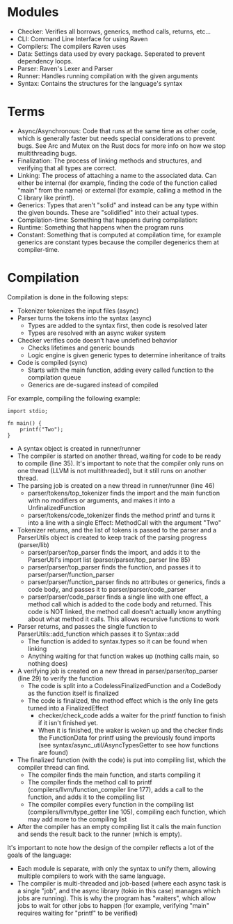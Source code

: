 # Modules

- Checker: Verifies all borrows, generics, method calls, returns, etc...
- CLI: Command Line Interface for using Raven
- Compilers: The compilers Raven uses
- Data: Settings data used by every package. Seperated to prevent dependency loops.
- Parser: Raven's Lexer and Parser
- Runner: Handles running compilation with the given arguments
- Syntax: Contains the structures for the language's syntax

# Terms
- Async/Asynchronous: Code that runs at the same time as other code, which is generally faster but needs special considerations to prevent bugs. See Arc and Mutex on the Rust docs for more info on how we stop multithreading bugs.
- Finalization: The process of linking methods and structures, and verifying that all types are correct.
- Linking: The process of attaching a name to the associated data. Can either be internal (for example, finding the code of the function called "main" from the name) or external (for example, calling a method in the C library like printf).
- Generics: Types that aren't "solid" and instead can be any type within the given bounds. These are "solidified" into their actual types.
- Compilation-time: Something that happens during compilation:
- Runtime: Something that happens when the program runs
- Constant: Something that is computed at compilation time, for example generics are constant types because the compiler degenerics them at compiler-time. 

# Compilation

Compilation is done in the following steps:
- Tokenizer tokenizes the input files (async)
- Parser turns the tokens into the syntax (async)
  - Types are added to the syntax first, then code is resolved later
  - Types are resolved with an async waker system
- Checker verifies code doesn't have undefined behavior
  - Checks lifetimes and generic bounds
  - Logic engine is given generic types to determine inheritance of traits
- Code is compiled (sync)
  - Starts with the main function, adding every called function to the compilation queue
  - Generics are de-sugared instead of compiled

For example, compiling the following example:

```
import stdio;

fn main() {
    printf("Two");
}
```

- A syntax object is created in runner/runner
- The compiler is started on another thread, waiting for code to be ready to compile (line 35). It's important to note that the compiler only runs on one thread (LLVM is not multithreaded), but it still runs on another thread.
- The parsing job is created on a new thread in runner/runner (line 46)
  - parser/tokens/top_tokenizer finds the import and the main function with no modifiers or arguments, and makes it into a UnfinalizedFunction
  - parser/tokens/code_tokenizer finds the method printf and turns it into a line with a single Effect: MethodCall with the argument "Two"
- Tokenizer returns, and the list of tokens is passed to the parser and a ParserUtils object is created to keep track of the parsing progress (parser/lib)
  - parser/parser/top_parser finds the import, and adds it to the ParserUtil's import list (parser/parser/top_parser line 85)
  - parser/parser/top_parser finds the function, and passes it to parser/parser/function_parser
  - parser/parser/function_parser finds no attributes or generics, finds a code body, and passes it to parser/parser/code_parser
  - parser/parser/code_parser finds a single line with one effect, a method call which is added to the code body and returned. This code is NOT linked, the method call doesn't actually know anything about what method it calls. This allows recursive functions to work
- Parser returns, and passes the single function to ParserUtils::add_function which passes it to Syntax::add
  - The function is added to syntax.types so it can be found when linking
  - Anything waiting for that function wakes up (nothing calls main, so nothing does)
- A verifying job is created on a new thread in parser/parser/top_parser (line 29) to verify the function
  - The code is split into a CodelessFinalizedFunction and a CodeBody as the function itself is finalized
  - The code is finalized, the method effect which is the only line gets turned into a FinalizedEffect
    - checker/check_code adds a waiter for the printf function to finish if it isn't finished yet.
    - When it is finished, the waker is woken up and the checker finds the FunctionData for printf using the previously found imports (see syntax/async_util/AsyncTypesGetter to see how functions are found)
- The finalized function (with the code) is put into compiling list, which the compiler thread can find.
  - The compiler finds the main function, and starts compiling it
  - The compiler finds the method call to printf (compilers/llvm/function_compiler line 177), adds a call to the function, and adds it to the compiling list
  - The compiler compiles every function in the compiling list (compilers/llvm/type_getter line 105), compiling each function, which may add more to the compiling list
- After the compiler has an empty compiling list it calls the main function and sends the result back to the runner (which is empty).

It's important to note how the design of the compiler reflects a lot of the goals of the language:
- Each module is separate, with only the syntax to unify them, allowing multiple compilers to work with the same language.
- The compiler is multi-threaded and job-based (where each async task is a single "job", and the async library (tokio in this case) manages which jobs are running). This is why the program has "waiters", which allow jobs to wait for other jobs to happen (for example, verifying "main" requires waiting for "printf" to be verified)